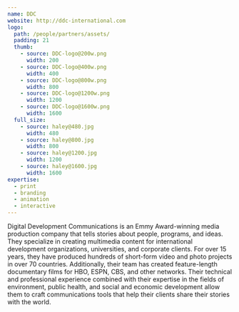 ```yaml
---
name: DDC
website: http://ddc-international.com
logo:
  path: /people/partners/assets/
  padding: 21
  thumb:
    - source: DDC-logo@200w.png
      width: 200
    - source: DDC-logo@400w.png
      width: 400
    - source: DDC-logo@800w.png
      width: 800
    - source: DDC-logo@1200w.png
      width: 1200
    - source: DDC-logo@1600w.png
      width: 1600
  full_size:
    - source: haley@480.jpg
      width: 480
    - source: haley@800.jpg
      width: 800
    - source: haley@1200.jpg
      width: 1200
    - source: haley@1600.jpg
      width: 1600
expertise:
  - print
  - branding
  - animation
  - interactive
---
```


Digital Development Communications is an Emmy Award-winning media production company that tells stories about people, programs, and ideas. They specialize in creating multimedia content for international development organizations, universities, and corporate clients. For over 15 years, they have produced hundreds of short-form video and photo projects in over 70 countries. Additionally, their team has created feature-length documentary films for HBO, ESPN, CBS, and other networks. Their technical and professional experience combined with their expertise in the fields of environment, public health, and social and economic development allow them to craft communications tools that help their clients share their stories with the world.
